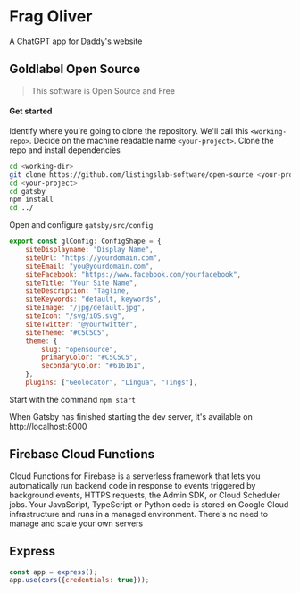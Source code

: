 # Frag Oliver

A ChatGPT app for Daddy's website

## Goldlabel Open Source

> This software is Open Source and Free

#### Get started

Identify where you're going to clone the repository. We'll call this `<working-repo>`. Decide on the machine readable name `<your-project>`. Clone the repo and install dependencies

```bash
cd <working-dir>
git clone https://github.com/listingslab-software/open-source <your-project>
cd <your-project>
cd gatsby
npm install
cd ../
```

Open and configure `gatsby/src/config`

```javascript
export const glConfig: ConfigShape = {
    siteDisplayname: "Display Name", 
    siteUrl: "https://yourdomain.com",
    siteEmail: "you@yourdomain.com",
    siteFacebook: "https://www.facebook.com/yourfacebook",
    siteTitle: "Your Site Name",
    siteDescription: "Tagline,
    siteKeywords: "default, keywords",
    siteImage: "/jpg/default.jpg",
    siteIcon: "/svg/iOS.svg",
    siteTwitter: "@yourtwitter",
    siteTheme: "#C5C5C5",
    theme: {
        slug: "opensource",
        primaryColor: "#C5C5C5",
        secondaryColor: "#616161",
    },
    plugins: ["Geolocator", "Lingua", "Tings"],
```

Start with the command `npm start`

When Gatsby has finished starting the dev server, it's available on 
http://localhost:8000


## Firebase Cloud Functions

Cloud Functions for Firebase is a serverless framework that lets you automatically run backend code in response to events triggered by background events, HTTPS requests, the Admin SDK, or Cloud Scheduler jobs. Your JavaScript, TypeScript or Python code is stored on Google Cloud infrastructure and runs in a managed environment. There's no need to manage and scale your own servers

## Express

```javascript
const app = express();
app.use(cors({credentials: true}));
```


